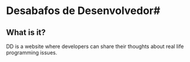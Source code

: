 # Desabafos de Desenvolvedor#

## What is it? ##
DD is a website where developers can share their thoughts about real life programming issues.
